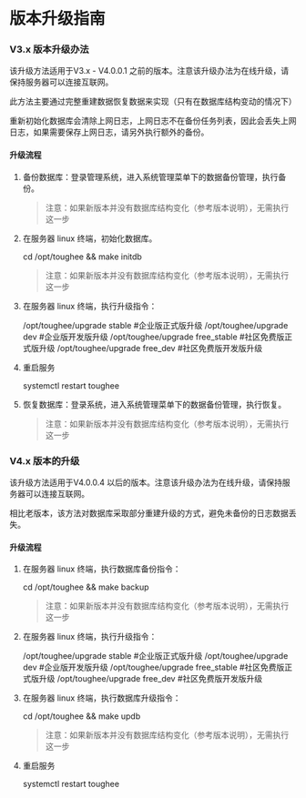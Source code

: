 # 版本升级指南

### V3.x 版本升级办法

该升级方法适用于V3.x - V4.0.0.1 之前的版本。注意该升级办法为在线升级，请保持服务器可以连接互联网。

此方法主要通过完整重建数据恢复数据来实现（只有在数据库结构变动的情况下）

重新初始化数据库会清除上网日志，上网日志不在备份任务列表，因此会丢失上网日志，如果需要保存上网日志，请另外执行额外的备份。

#### 升级流程

1. 备份数据库：登录管理系统，进入系统管理菜单下的数据备份管理，执行备份。

    > 注意：如果新版本并没有数据库结构变化（参考版本说明），无需执行这一步 

2. 在服务器 linux 终端，初始化数据库。

    cd /opt/toughee && make initdb

    > 注意：如果新版本并没有数据库结构变化（参考版本说明），无需执行这一步 

3. 在服务器 linux 终端，执行升级指令：

    /opt/toughee/upgrade stable   #企业版正式版升级
    /opt/toughee/upgrade dev   #企业版开发版升级
    /opt/toughee/upgrade free_stable   #社区免费版正式版升级
    /opt/toughee/upgrade free_dev   #社区免费版开发版升级

4. 重启服务

    systemctl restart toughee

5. 恢复数据库：登录系统，进入系统管理菜单下的数据备份管理，执行恢复。

    > 注意：如果新版本并没有数据库结构变化（参考版本说明），无需执行这一步 


### V4.x 版本的升级

该升级方法适用于V4.0.0.4 以后的版本。注意该升级办法为在线升级，请保持服务器可以连接互联网。

相比老版本，该方法对数据库采取部分重建升级的方式，避免未备份的日志数据丢失。

#### 升级流程

1. 在服务器 linux 终端，执行数据库备份指令：

    cd /opt/toughee && make backup

    > 注意：如果新版本并没有数据库结构变化（参考版本说明），无需执行这一步

2. 在服务器 linux 终端，执行升级指令：

    /opt/toughee/upgrade stable   #企业版正式版升级
    /opt/toughee/upgrade dev   #企业版开发版升级
    /opt/toughee/upgrade free_stable   #社区免费版正式版升级
    /opt/toughee/upgrade free_dev   #社区免费版开发版升级

3. 在服务器 linux 终端，执行数据库升级指令：

    cd /opt/toughee && make updb

    > 注意：如果新版本并没有数据库结构变化（参考版本说明），无需执行这一步


4. 重启服务

    systemctl restart toughee












